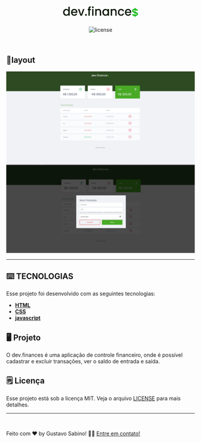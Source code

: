<h1 align="center">
        <img alt="dev.finances" title="dev.finances" src="README\assets\logo.svg" width="200px" />
</h1>


<p align="center"> 
    <img alt="license" src="https://img.shields.io/static/v1?label=license&message=MIT&color=49AA26&labelColor=000000" >
</p>

<br>

## 🎨layout 
<p align="center">
    <img alt="dev.finances" src="README\assets\dev.finances.svg">
 </p>

---

## ⌨️ TECNOLOGIAS

Esse projeto foi desenvolvido com as seguintes tecnologias:

- **[HTML](https://developer.mozilla.org/pt-BR/docs/Web/HTML)**
- **[CSS](https://developer.mozilla.org/pt-BR/docs/Web/CSS)**
- **[javascript](https://www.javascript.com/)**

## 🖥️ Projeto
O dev.finances é uma aplicação de controle financeiro, onde é possível cadastrar e excluir transações, ver o saldo de entrada e saída.

## 🗒️ Licença
Esse projeto está sob a licença MIT. Veja o arquivo [LICENSE](LICENSE.md) para mais detalhes.

---
<br>

Feito com ❤️ by Gustavo Sabino! 👋🏽 [Entre em contato!](https://www.linkedin.com/in/gustavo-sabino-21b75a96/)